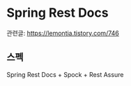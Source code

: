 # Spring Rest Docs

관련글: https://lemontia.tistory.com/746

## 스펙
Spring Rest Docs + Spock + Rest Assure

